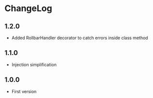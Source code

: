 # ChangeLog

## 1.2.0

-   Added RollbarHandler decorator to catch errors inside class method

## 1.1.0

-   Injection simplification

## 1.0.0

-   First version

